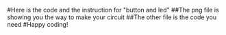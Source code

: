 #Here is the code and the instruction for "button and led"
##The png file is showing you the way to make your circuit
##The other file is the code you need
#Happy coding!

